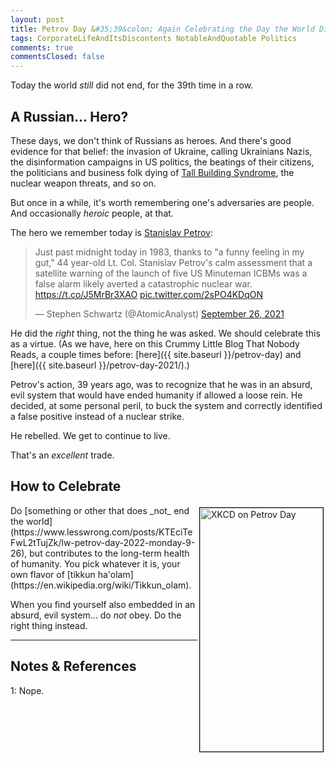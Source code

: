```yaml
---
layout: post
title: Petrov Day &#35;39&colon; Again Celebrating the Day the World Did NOT End
tags: CorporateLifeAndItsDiscontents NotableAndQuotable Politics
comments: true
commentsClosed: false
---
```


Today the world _still_ did not end, for the 39th time in a row.  


## A Russian&hellip; Hero?  

These days, we don't think of Russians as heroes.  And there's good evidence for that
belief: the invasion of Ukraine, calling Ukrainians Nazis, the disinformation campaigns in
US politics, the beatings of their citizens, the politicians and business folk dying of
[Tall Building Syndrome](https://www.dailykos.com/stories/2022/9/21/2124313/-Another-Russian-dies-from-Tall-Building-Syndrome),
the nuclear weapon threats,
and so on.  

But once in a while, it's worth remembering one's adversaries are people.  And occasionally
_heroic_ people, at that.  

The hero we remember today is [Stanislav Petrov](https://en.wikipedia.org/wiki/Stanislav_Petrov):  

<blockquote class="twitter-tweet">
  <p lang="en" dir="ltr">
    Just past midnight today in 1983, thanks to "a funny feeling in my gut," 44 year-old
	Lt. Col. Stanislav Petrov's calm assessment that a satellite warning of the launch of
	five US Minuteman ICBMs was a false alarm likely averted a catastrophic nuclear
	war. <a href="https://t.co/J5MrBr3XAO">https://t.co/J5MrBr3XAO</a>
    <a href="https://t.co/2sPO4KDqON">pic.twitter.com/2sPO4KDqON</a>
  </p>&mdash; Stephen Schwartz (@AtomicAnalyst) <a href="https://twitter.com/AtomicAnalyst/status/1442136321594511365?ref_src=twsrc%5Etfw">September 26, 2021</a>
</blockquote> 
<script async src="https://platform.twitter.com/widgets.js"></script>

He did the _right_ thing, not the thing he was asked.  We should celebrate this as a
virtue.  (As we have, here on this Crummy Little Blog That Nobody Reads, a couple times
before: [here]({{ site.baseurl }}/petrov-day) and [here]({{ site.baseurl }}/petrov-day-2021/).)  

Petrov's action, 39 years ago, was to recognize that he was in an absurd, evil system that
would have ended humanity if allowed a loose rein.  He decided, at some personal peril, to
buck the system and correctly identified a false positive instead of a nuclear strike.  

He rebelled.  We get to continue to live.  

That's an _excellent_ trade.  


## How to Celebrate  

<img src="{{ site.baseurl }}/images/xkcd_stanislav_petrov_day.png" width="197" height="390" alt="XKCD on Petrov Day" title="XKCD on Petrov Day" style="float: right; margin: 3px 3px 3px 3px; border: 1px solid #000000;">
Do
[something or other that does _not_ end the world](https://www.lesswrong.com/posts/KTEciTeFwL2tTujZk/lw-petrov-day-2022-monday-9-26),
but contributes to the long-term health of
humanity.  You pick whatever it is, your own flavor of [tikkun ha'olam](https://en.wikipedia.org/wiki/Tikkun_olam).  

When you find yourself also embedded in an absurd, evil system&hellip; do _not_ obey.  Do
the right thing instead.  

---

## Notes &amp; References  

<!--
<sup id="fn1a">[[1]](#fn1)</sup>

<a id="fn1">1</a>: ***, ["***"](***), *** [↩](#fn1a)  

<a href="{{ site.baseurl }}/images/***">
  <img src="{{ site.baseurl }}/images/***" width="400" height="***" alt="***" title="***" style="float: right; margin: 3px 3px 3px 3px; border: 1px solid #000000;">
</a>

<iframe width="400" height="224" src="***" allow="accelerometer; encrypted-media; gyroscope; picture-in-picture" allowfullscreen style="float: right; margin: 3px 3px 3px 3px; border: 1px solid #000000;"></iframe>
-->

<a id="fn1">1</a>: Nope.  
